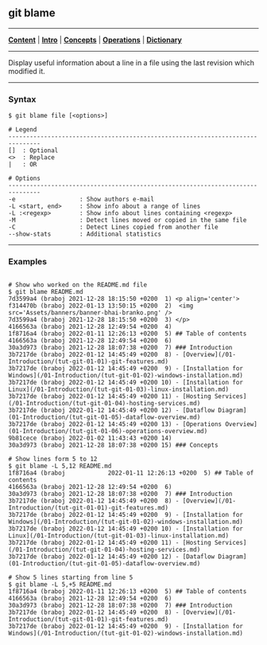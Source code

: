 ## git blame
________________________________________________________________________________
[**Content**](../../README.md) |
[**Intro**](../../01-Introduction/introduction.md) |
[**Concepts**](../../02-Concepts/concepts.md) |
[**Operations**](../../03-Operations/operations.md) |
[**Dictionary**](../../04-Appendix/dictionary.md)
________________________________________________________________________________

Display useful information about a line in a file using the last revision which modified it. 

-------------------------------------------------------------------------------
### Syntax
```
$ git blame file [<options>]
 
# Legend
-------------------------------------------------------------------------------
[]  : Optional
<>  : Replace
|   : OR

# Options
-------------------------------------------------------------------------------
-e                  : Show authors e-mail
-L <start, end>     : Show info about a range of lines
-L :<regexp>        : Show info about lines containing <regexp> 
-M                  : Detect lines moved or copied in the same file
-C                  : Detect Lines copied from another file
--show-stats        : Additional statistics
```

-------------------------------------------------------------------------------
### Examples
```shell

# Show who worked on the README.md file
$ git blame README.md
7d3599a4 (braboj 2021-12-28 18:15:50 +0200  1) <p align='center'>
f314470b (braboj 2022-01-13 13:50:15 +0200  2)  <img src='Assets/banners/banner-bhai-branko.png' />
7d3599a4 (braboj 2021-12-28 18:15:50 +0200  3) </p>
4166563a (braboj 2021-12-28 12:49:54 +0200  4)
1f8716a4 (braboj 2022-01-11 12:26:13 +0200  5) ## Table of contents
4166563a (braboj 2021-12-28 12:49:54 +0200  6)
30a3d973 (braboj 2021-12-28 18:07:38 +0200  7) ### Introduction
3b7217de (braboj 2022-01-12 14:45:49 +0200  8) - [Overview](/01-Introduction/(tut-git-01-01)-git-features.md)
3b7217de (braboj 2022-01-12 14:45:49 +0200  9) - [Installation for Windows](/01-Introduction/(tut-git-01-02)-windows-installation.md)
3b7217de (braboj 2022-01-12 14:45:49 +0200 10) - [Installation for Linux](/01-Introduction/(tut-git-01-03)-linux-installation.md)
3b7217de (braboj 2022-01-12 14:45:49 +0200 11) - [Hosting Services](/01-Introduction/(tut-git-01-04)-hosting-services.md)
3b7217de (braboj 2022-01-12 14:45:49 +0200 12) - [Dataflow Diagram](01-Introduction/(tut-git-01-05)-dataflow-overview.md)
3b7217de (braboj 2022-01-12 14:45:49 +0200 13) - [Operations Overview](01-Introduction/(tut-git-01-06)-operations-overview.md)
9b81cece (braboj 2022-01-02 11:43:43 +0200 14)
30a3d973 (braboj 2021-12-28 18:07:38 +0200 15) ### Concepts

# Show lines form 5 to 12
$ git blame -L 5,12 README.md
1f8716a4 (braboj            2022-01-11 12:26:13 +0200  5) ## Table of contents
4166563a (braboj 2021-12-28 12:49:54 +0200  6)
30a3d973 (braboj 2021-12-28 18:07:38 +0200  7) ### Introduction
3b7217de (braboj 2022-01-12 14:45:49 +0200  8) - [Overview](/01-Introduction/(tut-git-01-01)-git-features.md)
3b7217de (braboj 2022-01-12 14:45:49 +0200  9) - [Installation for Windows](/01-Introduction/(tut-git-01-02)-windows-installation.md)
3b7217de (braboj 2022-01-12 14:45:49 +0200 10) - [Installation for Linux](/01-Introduction/(tut-git-01-03)-linux-installation.md)
3b7217de (braboj 2022-01-12 14:45:49 +0200 11) - [Hosting Services](/01-Introduction/(tut-git-01-04)-hosting-services.md)
3b7217de (braboj 2022-01-12 14:45:49 +0200 12) - [Dataflow Diagram](01-Introduction/(tut-git-01-05)-dataflow-overview.md)

# Show 5 lines starting from line 5
$ git blame -L 5,+5 README.md
1f8716a4 (braboj 2022-01-11 12:26:13 +0200  5) ## Table of contents
4166563a (braboj 2021-12-28 12:49:54 +0200  6)
30a3d973 (braboj 2021-12-28 18:07:38 +0200  7) ### Introduction
3b7217de (braboj 2022-01-12 14:45:49 +0200  8) - [Overview](/01-Introduction/(tut-git-01-01)-git-features.md)
3b7217de (braboj 2022-01-12 14:45:49 +0200  9) - [Installation for Windows](/01-Introduction/(tut-git-01-02)-windows-installation.md)
```
